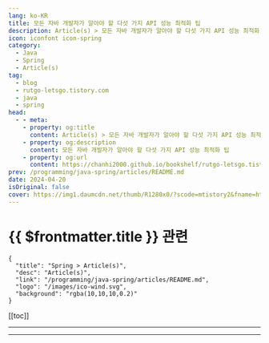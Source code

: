 ```yaml
---
lang: ko-KR
title: 모든 자바 개발자가 알아야 할 다섯 가지 API 성능 최적화 팁
description: Article(s) > 모든 자바 개발자가 알아야 할 다섯 가지 API 성능 최적화 팁
icon: iconfont icon-spring
category: 
  - Java
  - Spring
  - Article(s)
tag: 
  - blog
  - rutgo-letsgo.tistory.com
  - java
  - spring
head:
  - - meta:
    - property: og:title
      content: Article(s) > 모든 자바 개발자가 알아야 할 다섯 가지 API 성능 최적화 팁
    - property: og:description
      content: 모든 자바 개발자가 알아야 할 다섯 가지 API 성능 최적화 팁
    - property: og:url
      content: https://chanhi2000.github.io/bookshelf/rutgo-letsgo.tistory.com/five-api-performance-optimization-tricks-that-every-java-developer-must-know.html
prev: /programming/java-spring/articles/README.md
date: 2024-04-20
isOriginal: false
cover: https://img1.daumcdn.net/thumb/R1280x0/?scode=mtistory2&fname=https%3A%2F%2Fblog.kakaocdn.net%2Fdn%2FcJ7gPt%2FbtsGMRuOgYi%2FzvGyUbXhLETiNxKcSYR7mK%2Fimg.jpg
---
```


# {{ $frontmatter.title }} 관련

```component VPCard
{
  "title": "Spring > Article(s)",
  "desc": "Article(s)",
  "link": "/programming/java-spring/articles/README.md",
  "logo": "/images/ico-wind.svg",
  "background": "rgba(10,10,10,0.2)"
}
```

[[toc]]

---

<SiteInfo
  name="모든 자바 개발자가 알아야 할 다섯 가지 API 성능 최적화 팁 — Enthusiastically, Steady, Slowly"
  desc="💡 원본글 Five API Performance Optimization Tricks that Every Java Developer Must Know Five API Performance Optimization Tricks that Every Java Developer Must Know Why is your API response so slow? Maybe you need to solve these problems. medium.com"
  url="https://rutgo-letsgo.tistory.com/m/entry/Five-API-Performance-Optimization-Tricks-that-Every-Java-Developer-Must-Know%EB%AA%A8%EB%93%A0-%EC%9E%90%EB%B0%94-%EA%B0%9C%EB%B0%9C%EC%9E%90%EA%B0%80-%EC%95%8C%EC%95%84%EC%95%BC-%ED%95%A0-%EB%8B%A4%EC%84%AF-%EA%B0%80%EC%A7%80-API-%EC%84%B1%EB%8A%A5-%EC%B5%9C%EC%A0%81%ED%99%94-%ED%8C%81"
  logo="https://t1.daumcdn.net/tistory_admin/top_v2/bi-tistory-favicon.svg"
  preview="https://img1.daumcdn.net/thumb/R1280x0/?scode=mtistory2&fname=https%3A%2F%2Fblog.kakaocdn.net%2Fdn%2FcJ7gPt%2FbtsGMRuOgYi%2FzvGyUbXhLETiNxKcSYR7mK%2Fimg.jpg"/>

<!-- TODO:  작성 -->

---

<TagLinks />